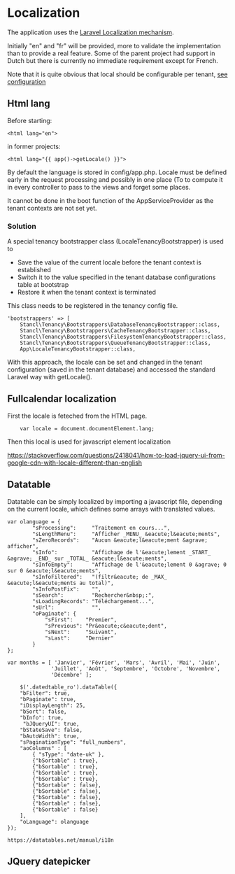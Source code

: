 # Localization

The application uses the [Laravel Localization mechanism](https://laravel.com/docs/8.x/localization).

Initially "en" and "fr" will be provided, more to validate the implementation than to provide a real feature. Some of the parent project had support in Dutch but there is currently no immediate requirement except for French. 

Note that it is quite obvious that local should be configurable per tenant, [see configuration](configuration.md)

## Html lang

Before starting:

    <html lang="en">
    
in former projects:

    <html lang="{{ app()->getLocale() }}">
    
By default the language is stored in config/app.php. Locale must be defined early in the request processing and possibly in one place (To to compute it in every controller to pass to the views and forget some places.

It cannot be done in the boot function of the AppServiceProvider as the tenant contexts are not set yet.

### Solution

A special tenancy bootstrapper class (LocaleTenancyBootstrapper) is used to

* Save the value of the current locale before the tenant context is established
* Switch it to the value specified in the tenant database configurations table at bootstrap
* Restore it when the tenant context is terminated

This class needs to be registered in the tenancy config file.

    'bootstrappers' => [
        Stancl\Tenancy\Bootstrappers\DatabaseTenancyBootstrapper::class,
        Stancl\Tenancy\Bootstrappers\CacheTenancyBootstrapper::class,
        Stancl\Tenancy\Bootstrappers\FilesystemTenancyBootstrapper::class,
        Stancl\Tenancy\Bootstrappers\QueueTenancyBootstrapper::class,
        App\LocaleTenancyBootstrapper::class,

With this approach, the locale can be set and changed in the tenant configuration (saved in the tenant database) and accessed the standard Laravel way with getLocale().

## Fullcalendar localization

First the locale is feteched from the HTML page.

        var locale = document.documentElement.lang;
    
Then this local is used for javascript element localization

https://stackoverflow.com/questions/2418041/how-to-load-jquery-ui-from-google-cdn-with-locale-different-than-english

## Datatable

Datatable can be simply localized by importing a javascript file, depending on the current locale, which defines some arrays with translated values.

    var olanguage = {
            "sProcessing":     "Traitement en cours...",
            "sLengthMenu":     "Afficher _MENU_ &eacute;l&eacute;ments",
            "sZeroRecords":    "Aucun &eacute;l&eacute;ment &agrave; afficher",
            "sInfo":           "Affichage de l'&eacute;lement _START_ &agrave; _END_ sur _TOTAL_ &eacute;l&eacute;ments",
            "sInfoEmpty":      "Affichage de l'&eacute;lement 0 &agrave; 0 sur 0 &eacute;l&eacute;ments",
            "sInfoFiltered":   "(filtr&eacute; de _MAX_ &eacute;l&eacute;ments au total)",
            "sInfoPostFix":    "",
            "sSearch":         "Rechercher&nbsp;:",
            "sLoadingRecords": "Téléchargement...",
            "sUrl":            "",
            "oPaginate": {
                "sFirst":    "Premier",
                "sPrevious": "Pr&eacute;c&eacute;dent",
                "sNext":     "Suivant",
                "sLast":     "Dernier"
            }                       
    };
    
    var months = [ 'Janvier', 'Février', 'Mars', 'Avril', 'Mai', 'Juin',
                  'Juillet', 'Août', 'Septembre', 'Octobre', 'Novembre',
                  'Décembre' ];
                  
        $('.datedtable_ro').dataTable({
        "bFilter": true,
        "bPaginate": true,
        "iDisplayLength": 25,
        "bSort": false,
        "bInfo": true,
         "bJQueryUI": true,
        "bStateSave": false,
        "bAutoWidth": true,
        "sPaginationType": "full_numbers",
        "aoColumns" : [
            { "sType": "date-uk" },
            {"bSortable" : true},
            {"bSortable" : true},
            {"bSortable" : true},
            {"bSortable" : true},
            {"bSortable" : false},
            {"bSortable" : false},
            {"bSortable" : false},
            {"bSortable" : false},
            {"bSortable" : false}
        ],
        "oLanguage": olanguage
    });
    
    https://datatables.net/manual/i18n
    
## JQuery datepicker

